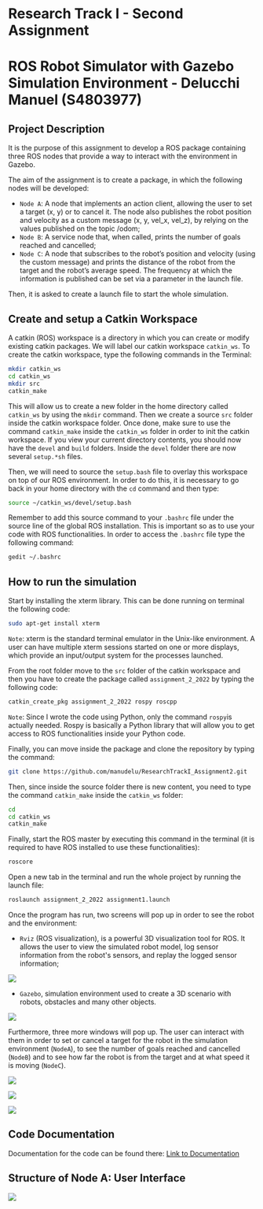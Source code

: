 Research Track I - Second Assignment
======================================
ROS Robot Simulator with Gazebo Simulation Environment - Delucchi Manuel (S4803977)
=======================================================================================

Project Description
----------------------

It is the purpose of this assignment to develop a ROS package containing three ROS nodes that provide a way to interact with the environment in Gazebo. 

The aim of the assignment is to create a package, in which the following nodes will be developed:
- `Node A`: A node that implements an action client, allowing the user to set a target (x, y) or to cancel it. The node also publishes the robot position and velocity as a custom message (x, y, vel_x, vel_z), by relying on the values published on the topic /odom;
- `Node B`: A service node that, when called, prints the number of goals reached and cancelled;
- `Node C`: A node that subscribes to the robot’s position and velocity (using the custom message) and prints the distance of the robot from the target and the robot’s average speed. The frequency at which the information is published can be set via a parameter in the launch file.

Then, it is asked to create a launch file to start the whole simulation.

Create and setup a Catkin Workspace
--------------------------------

A catkin (ROS) workspace is a directory in which you can create or modify existing catkin packages. We will label our catkin workspace `catkin_ws`. To create the catkin workspace, type the following commands in the Terminal:

```bash
mkdir catkin_ws
cd catkin_ws
mkdir src
catkin_make
```

This will allow us to create a new folder in the home directory called `catkin_ws` by using the `mkdir` command. Then we create a source `src` folder inside the catkin workspace folder. Once done, make sure to use the command `catkin_make` inside the `catkin_ws` folder in order to init the catkin workspace. If you view your current directory contents, you should now have the `devel` and `build` folders. Inside the `devel` folder there are now several `setup.*sh` files. 

Then, we will need to source the `setup.bash` file to overlay this workspace on top of our ROS environment. In order to do this, it is necessary to go back in your home directory with the `cd` command and then type:

```bash
source ~/catkin_ws/devel/setup.bash
```

Remember to add this source command to your `.bashrc` file under the source line of the global ROS installation. This is important so as to use your code with ROS functionalities. In order to access the `.bashrc` file type the following command:

```bash
gedit ~/.bashrc
```

How to run the simulation
-------------------------

Start by installing the xterm library. This can be done running on terminal the following code:

```bash
sudo apt-get install xterm
```

`Note`: xterm is the standard terminal emulator in the Unix-like environment. A user can have multiple xterm sessions started on one or more displays, which provide an input/output system for the processes launched.

From the root folder move to the `src` folder of the catkin workspace and then you have to create the package called `assignment_2_2022` by typing the following code:

```bash
catkin_create_pkg assignment_2_2022 rospy roscpp
```

`Note`: Since I wrote the code using Python, only the command `rospy`is actually needed. Rospy is basically a Python library that will allow you to get access to ROS functionalities inside your Python code.

Finally, you can move inside the package and clone the repository by typing the command:

```bash
git clone https://github.com/manudelu/ResearchTrackI_Assignment2.git
```

Then, since inside the source folder there is new content, you need to type the command `catkin_make` inside the `catkin_ws` folder:

```bash
cd
cd catkin_ws
catkin_make
```

Finally, start the ROS master by executing this command in the terminal (it is required to have ROS installed to use these functionalities):

```bash
roscore
```

Open a new tab in the terminal and run the whole project by running the launch file:

```bash
roslaunch assignment_2_2022 assignment1.launch 
```

Once the program has run, two screens will pop up in order to see the robot and the environment:

* `Rviz` (ROS visualization), is a powerful 3D visualization tool for ROS. It allows the user to view the simulated robot model, log sensor information from the robot's sensors, and replay the logged sensor information;

![](images/Rviz.PNG)

* `Gazebo`, simulation environment used to create a 3D scenario with robots, obstacles and many other objects.

![](images/World.PNG)

Furthermore, three more windows will pop up. The user can interact with them in order to set or cancel a target for the robot in the simulation environment (`NodeA`), to see the number of goals reached and cancelled (`NodeB`) and to see how far the robot is from the target and at what speed it is moving (`NodeC`).

![](images/NodeA.PNG)

![](images/NodeB.PNG)

![](images/NodeC.PNG)

Code Documentation
-----------------------

Documentation for the code can be found there: [Link to Documentation](https://manudelu.github.io/ResearchTrackI_Assignment2/)

Structure of Node A: User Interface
----------------------

![](images/FlowChart.png)
